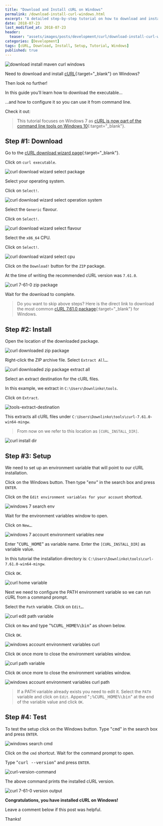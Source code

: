 ```yaml
---
title: "Download and Install cURL on Windows"
permalink: /download-install-curl-windows.html
excerpt: "A detailed step-by-step tutorial on how to download and install a cURL executable on Windows 7."
date: 2018-07-23
last_modified_at: 2018-07-23
header:
  teaser: "assets/images/posts/development/curl/download-install-curl-windows.png"
categories: [Development]
tags: [cURL, Download, Install, Setup, Tutorial, Windows]
published: true
---
```


<img src="{{ site.url }}/assets/images/posts/development/curl/download-install-curl-windows.png" alt="download install maven curl windows" class="align-right title-image">

Need to download and install [cURL](https://curl.haxx.se/){:target="_blank"} on Windows?

Then look no further!

In this guide you’ll learn how to download the executable…

…and how to configure it so you can use it from command line.

Check it out:

> This tutorial focuses on Windows 7 as [cURL is now part of the command line tools on Windows 10](https://blogs.technet.microsoft.com/virtualization/2017/12/19/tar-and-curl-come-to-windows/){:target="_blank"}.

## Step #1: Download

Go to the [cURL download wizard page](https://curl.haxx.se/dlwiz/){:target="_blank"}.

Click on `curl executable`.

<img src="{{ site.url }}/assets/images/posts/development/curl/curl-download-wizard-select-package.png" alt="curl download wizard select package">

Select your operating system.

Click on `Select!`.

<img src="{{ site.url }}/assets/images/posts/development/curl/curl-download-wizard-select-operation-system.png" alt="curl download wizard select operation system">

Select the `Generic` flavour.

Click on `Select!`.

<img src="{{ site.url }}/assets/images/posts/development/curl/curl-download-wizard-select-flavour.png" alt="curl download wizard select flavour">

Select the `x86_64` CPU.

Click on `Select!`.

<img src="{{ site.url }}/assets/images/posts/development/curl/curl-download-wizard-select-cpu.png" alt="curl download wizard select cpu">

Click on the `Download!` button for the `ZIP` package.

At the time of writing the recommended cURL version was `7.61.0`.

<img src="{{ site.url }}/assets/images/posts/development/curl/curl-7-61-0-zip-package.png" alt="curl 7-61-0 zip package">

Wait for the download to complete.

> Do you want to skip above steps? Here is the direct link to download the most common [cURL 7.61.0 package](https://bintray.com/artifact/download/vszakats/generic/curl-7.61.0-win64-mingw.zip){:target="_blank"} for Windows.

## Step #2: Install

Open the location of the downloaded package.

<img src="{{ site.url }}/assets/images/posts/development/curl/curl-downloaded-zip-package.png" alt="curl downloaded zip package">

Right-click the ZIP archive file. Select `Extract All…`.

<img src="{{ site.url }}/assets/images/posts/development/curl/curl-downloaded-zip-package-extract-all.png" alt="curl downloaded zip package extract all">

Select an extract destination for the cURL files.

In this example, we extract in `C:\Users\Downlinko\tools`.

Click on `Extract`.

<img src="{{ site.url }}/assets/images/posts/development/tools-extract-destination.png" alt="tools-extract-destination">

This extracts all cURL files under `C:\Users\Downlinko\tools\curl-7.61.0-win64-mingw`.

> From now on we refer to this location as `[CURL_INSTALL_DIR]`.

<img src="{{ site.url }}/assets/images/posts/development/curl/curl-install-dir.png" alt="curl install dir">

## Step #3: Setup

We need to set up an environment variable that will point to our cURL installation.

Click on the Windows button. Then type "<kbd>env</kbd>" in the search box and press `ENTER`.

Click on the `Edit environment variables for your account` shortcut.

<img src="{{ site.url }}/assets/images/posts/development/windows-7-search-env.png" alt="windows 7 search env">

Wait for the environment variables window to open.

Click on `New…`.

<img src="{{ site.url }}/assets/images/posts/development/windows-7-account-environment-variables-new.png" alt="windows 7 account environment variables new">

Enter "<kbd>CURL_HOME</kbd>" as variable name. Enter the `[CURL_INSTALL_DIR]` as variable value.

In this tutorial the installation directory is: `C:\Users\Downlinko\tools\curl-7.61.0-win64-mingw`.

Click `OK`.

<img src="{{ site.url }}/assets/images/posts/development/curl/curl-home-variable.png" alt="curl home variable">

Next we need to configure the PATH environment variable so we can run cURL from a command prompt.

Select the `Path` variable. Click on `Edit…`.

<img src="{{ site.url }}/assets/images/posts/development/jdk/curl-edit-path-variable.png" alt="curl edit path variable">

Click on `New` and type "<kbd>%CURL_HOME%\bin</kbd>" as shown below.

Click `OK`.

<img src="{{ site.url }}/assets/images/posts/development/curl/curl-edit-path-variable-add-curl-home.png" alt="windows account environment variables curl">

Click `OK` once more to close the environment variables window.

<img src="{{ site.url }}/assets/images/posts/development/curl/curl-path-variable.png" alt="curl path variable">

Click `OK` once more to close the environment variables window.

<img src="{{ site.url }}/assets/images/posts/development/curl/windows-account-environment-variables-curl-path.png" alt="windows account environment variables curl path">

> If a PATH variable already exists you need to edit it. Select the `PATH` variable and click on `Edit`. Append "<kbd>;%CURL_HOME%\bin</kbd>" at the end of the variable value and click `OK`.

## Step #4: Test

To test the setup click on the Windows button. Type "<kbd>cmd</kbd>" in the search box and press `ENTER`.

<img src="{{ site.url }}/assets/images/posts/development/windows-search-cmd.png" alt="windows search cmd">

Click on the `cmd` shortcut. Wait for the command prompt to open.

Type "<kbd>curl --version</kbd>" and press `ENTER`.

<img src="{{ site.url }}/assets/images/posts/development/curl/curl-version-command.png" alt="curl-version-command">

The above command prints the installed cURL version.

<img src="{{ site.url }}/assets/images/posts/development/curl/curl-7-61-0-version-output.png" alt="curl 7-61-0 version output">

**Congratulations, you have installed cURL on Windows!**

Leave a comment below if this post was helpful.

Thanks!
